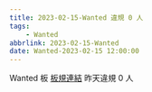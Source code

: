 ```yaml
---
title: 2023-02-15-Wanted 違規 0 人
tags:
    - Wanted
abbrlink: 2023-02-15-Wanted
date: Wanted-2023-02-15 12:00:00
---
```

Wanted 板 [板規連結](https://www.ptt.cc/bbs/Wanted/M.1608829773.A.D3B.html)
昨天違規 0 人
